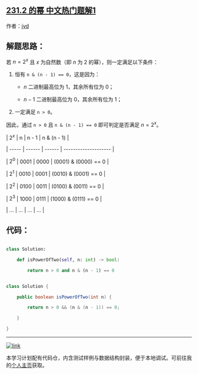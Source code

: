 ## [231.2 的幂 中文热门题解1](https://leetcode.cn/problems/power-of-two/solutions/100000/power-of-two-er-jin-zhi-ji-jian-by-jyd)

作者：[jyd](https://leetcode.cn/u/jyd)
## 解题思路：

若 $n = 2^x$ 且 $x$ 为自然数（即 $n$ 为 $2$ 的幂），则一定满足以下条件：

1. 恒有 `n & (n - 1) == 0`，这是因为： 
    - $n$ 二进制最高位为 $1$，其余所有位为 $0$；
    - $n - 1$ 二进制最高位为 $0$，其余所有位为 $1$；
2. 一定满足 `n > 0`。

因此，通过 `n > 0` 且 `n & (n - 1) == 0` 即可判定是否满足 $n = 2^x$。

| $2^x$   | n      | n - 1  | n & (n - 1)          |
| ----- | ------ | ------ | -------------------- |
| $2^0$ | $0001$ | $0000$ | (0001) & (0000) == 0 |
| $2^1$ | $0010$ | $0001$ | (0010) & (0001) == 0 |
| $2^2$ | $0100$ | $0011$ | (0100) & (0011) == 0 |
| $2^3$ | $1000$ | $0111$ | (1000) & (0111) == 0 |
| ...   | ...    | ...    | ...                  |

## 代码：

```Python []
class Solution:
    def isPowerOfTwo(self, n: int) -> bool:
        return n > 0 and n & (n - 1) == 0
```

```Java []
class Solution {
    public boolean isPowerOfTwo(int n) {
        return n > 0 && (n & (n - 1)) == 0;
    }
}
```

---

[![link](https://pic.leetcode.cn/1692032516-LSqzdC-760_100_3.png)](https://leetcode.cn/studyplan/selected-coding-interview/)

本学习计划配有代码仓，内含测试样例与数据结构封装，便于本地调试。可前往我的[个人主页](https://leetcode.cn/u/jyd/)获取。
